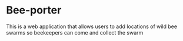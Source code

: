 # Bee-porter
This is a web application that allows users to add locations of wild bee swarms so beekeepers can come and collect the swarm
